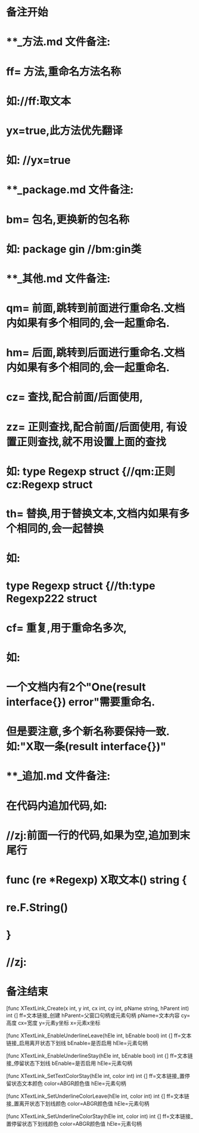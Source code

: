 # 备注开始
# **_方法.md 文件备注:
# ff= 方法,重命名方法名称
# 如://ff:取文本
#
# yx=true,此方法优先翻译
# 如: //yx=true

# **_package.md 文件备注:
# bm= 包名,更换新的包名称 
# 如: package gin //bm:gin类

# **_其他.md 文件备注:
# qm= 前面,跳转到前面进行重命名.文档内如果有多个相同的,会一起重命名.
# hm= 后面,跳转到后面进行重命名.文档内如果有多个相同的,会一起重命名.
# cz= 查找,配合前面/后面使用,
# zz= 正则查找,配合前面/后面使用, 有设置正则查找,就不用设置上面的查找
# 如: type Regexp struct {//qm:正则 cz:Regexp struct
#
# th= 替换,用于替换文本,文档内如果有多个相同的,会一起替换
# 如:
# type Regexp struct {//th:type Regexp222 struct
#
# cf= 重复,用于重命名多次,
# 如: 
# 一个文档内有2个"One(result interface{}) error"需要重命名.
# 但是要注意,多个新名称要保持一致. 如:"X取一条(result interface{})"

# **_追加.md 文件备注:
# 在代码内追加代码,如:
# //zj:前面一行的代码,如果为空,追加到末尾行
# func (re *Regexp) X取文本() string { 
# re.F.String()
# }
# //zj:
# 备注结束

[func XTextLink_Create(x int, y int, cx int, cy int, pName string, hParent int) int {]
ff=文本链接_创建
hParent=父窗口句柄或元素句柄
pName=文本内容
cy=高度
cx=宽度
y=元素y坐标
x=元素x坐标

[func XTextLink_EnableUnderlineLeave(hEle int, bEnable bool) int {]
ff=文本链接_启用离开状态下划线
bEnable=是否启用
hEle=元素句柄

[func XTextLink_EnableUnderlineStay(hEle int, bEnable bool) int {]
ff=文本链接_停留状态下划线
bEnable=是否启用
hEle=元素句柄

[func XTextLink_SetTextColorStay(hEle int, color int) int {]
ff=文本链接_置停留状态文本颜色
color=ABGR颜色值
hEle=元素句柄

[func XTextLink_SetUnderlineColorLeave(hEle int, color int) int {]
ff=文本链接_置离开状态下划线颜色
color=ABGR颜色值
hEle=元素句柄

[func XTextLink_SetUnderlineColorStay(hEle int, color int) int {]
ff=文本链接_置停留状态下划线颜色
color=ABGR颜色值
hEle=元素句柄
